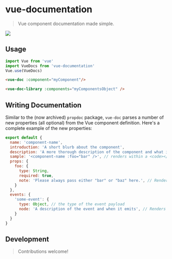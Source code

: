 # vue-documentation
> Vue component documentation made simple.

![](https://i.imgur.com/8usztn7.png)

## Usage

```js
import Vue from 'vue'
import VueDocs from 'vue-documentation'
Vue.use(VueDocs)
```

```html
<vue-doc :component="myComponent"/>
```

```html
<vue-doc-library :components="myComponentsObject" />
```

## Writing Documentation

Similar to the (now archived) `propdoc` package, `vue-doc` parses a number of new properties (all optional) from the Vue component definition. Here's a complete example of the new properties:

```js
export default {
  name: 'component-name',
  introduction: 'A short blurb about the component',
  description: 'A more thorough description of the component and what it does.',
  sample: '<component-name :foo="bar" />', // renders within a <code></code> block
  props: {
    foo: {
      type: String,
      required: true,
      note: 'Please always pass either "bar" or "baz" here.', // Renders as HTML
    }
  },
  events: {
    'some-event': {
      type: Object, // the type of the event payload
      node: 'A description of the event and when it emits', // Renders as HTML
    }
  }
}
```

## Development
> Contributions welcome!
